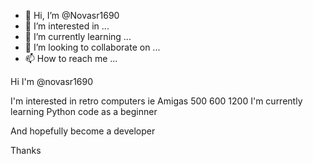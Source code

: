 - 👋 Hi, I’m @Novasr1690
- 👀 I’m interested in ...
- 🌱 I’m currently learning ...
- 💞️ I’m looking to collaborate on ...
- 📫 How to reach me ...

<!---
Novasr1690/Novasr1690 is a ✨ special ✨ repository because its `README.md` (this file) appears on your GitHub profile.
You can click the Preview link to take a look at your changes.
--->
Hi I'm @novasr1690

I'm interested in retro computers ie Amigas 500 600 1200
I'm currently learning Python code as a beginner 

And hopefully become a developer 

Thanks 
